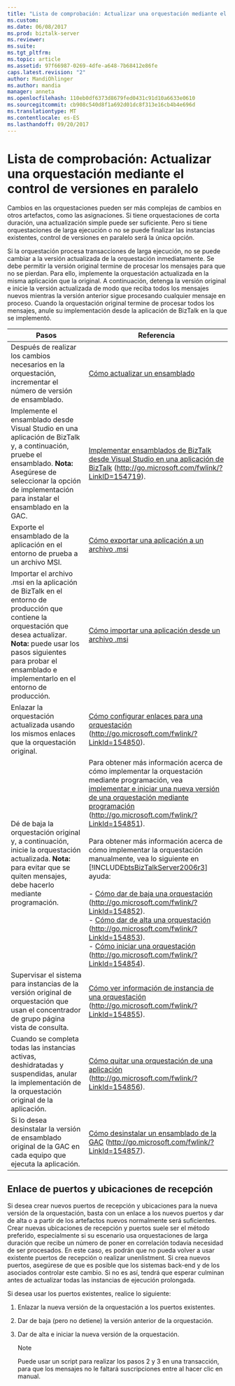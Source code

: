 ```yaml
---
title: "Lista de comprobación: Actualizar una orquestación mediante el control de versiones en paralelo | Documentos de Microsoft"
ms.custom: 
ms.date: 06/08/2017
ms.prod: biztalk-server
ms.reviewer: 
ms.suite: 
ms.tgt_pltfrm: 
ms.topic: article
ms.assetid: 97f66987-0269-4dfe-a648-7b68412e86fe
caps.latest.revision: "2"
author: MandiOhlinger
ms.author: mandia
manager: anneta
ms.openlocfilehash: 110eb0df6373d8679fed0431c91d10a6633e0610
ms.sourcegitcommit: cb908c540d8f1a692d01dc8f313e16cb4b4e696d
ms.translationtype: MT
ms.contentlocale: es-ES
ms.lasthandoff: 09/20/2017
---
```

# <a name="checklist-updating-an-orchestration-using-side-by-side-versioning"></a>Lista de comprobación: Actualizar una orquestación mediante el control de versiones en paralelo
Cambios en las orquestaciones pueden ser más complejas de cambios en otros artefactos, como las asignaciones. Si tiene orquestaciones de corta duración, una actualización simple puede ser suficiente. Pero si tiene orquestaciones de larga ejecución o no se puede finalizar las instancias existentes, control de versiones en paralelo será la única opción.  
  
 Si la orquestación procesa transacciones de larga ejecución, no se puede cambiar a la versión actualizada de la orquestación inmediatamente. Se debe permitir la versión original termine de procesar los mensajes para que no se pierdan. Para ello, implemente la orquestación actualizada en la misma aplicación que la original. A continuación, detenga la versión original e inicie la versión actualizada de modo que reciba todos los mensajes nuevos mientras la versión anterior sigue procesando cualquier mensaje en proceso. Cuando la orquestación original termine de procesar todos los mensajes, anule su implementación desde la aplicación de BizTalk en la que se implementó.  
  
|Pasos|Referencia|  
|-----------|---------------|  
|Después de realizar los cambios necesarios en la orquestación, incrementar el número de versión de ensamblado.|[Cómo actualizar un ensamblado](../technical-guides/how-to-update-an-assembly.md)|  
|Implemente el ensamblado desde Visual Studio en una aplicación de BizTalk y, a continuación, pruebe el ensamblado. **Nota:** Asegúrese de seleccionar la opción de implementación para instalar el ensamblado en la GAC.|[Implementar ensamblados de BizTalk desde Visual Studio en una aplicación de BizTalk](http://go.microsoft.com/fwlink/?LinkID=154719) (http://go.microsoft.com/fwlink/?LinkID=154719).|  
|Exporte el ensamblado de la aplicación en el entorno de prueba a un archivo MSI.|[Cómo exportar una aplicación a un archivo .msi](../technical-guides/how-to-export-an-application-to-an-msi-file.md)|  
|Importar el archivo .msi en la aplicación de BizTalk en el entorno de producción que contiene la orquestación que desea actualizar. **Nota:** puede usar los pasos siguientes para probar el ensamblado e implementarlo en el entorno de producción.|[Cómo importar una aplicación desde un archivo .msi](../technical-guides/how-to-import-an-application-from-an-msi-file.md)|  
|Enlazar la orquestación actualizada usando los mismos enlaces que la orquestación original.|[Cómo configurar enlaces para una orquestación](http://go.microsoft.com/fwlink/?LinkId=154850) (http://go.microsoft.com/fwlink/?LinkId=154850).|  
|Dé de baja la orquestación original y, a continuación, inicie la orquestación actualizada. **Nota:** para evitar que se quiten mensajes, debe hacerlo mediante programación.|Para obtener más información acerca de cómo implementar la orquestación mediante programación, vea [implementar e iniciar una nueva versión de una orquestación mediante programación](http://go.microsoft.com/fwlink/?LinkId=154851) (http://go.microsoft.com/fwlink/?LinkId=154851).<br /><br /> Para obtener más información acerca de cómo implementar la orquestación manualmente, vea lo siguiente en [!INCLUDE[btsBizTalkServer2006r3](../includes/btsbiztalkserver2006r3-md.md)] ayuda:<br /><br /> -   [Cómo dar de baja una orquestación](http://go.microsoft.com/fwlink/?LinkId=154852) (http://go.microsoft.com/fwlink/?LinkId=154852).<br />-   [Cómo dar de alta una orquestación](http://go.microsoft.com/fwlink/?LinkId=154853) (http://go.microsoft.com/fwlink/?LinkId=154853).<br />-   [Cómo iniciar una orquestación](http://go.microsoft.com/fwlink/?LinkId=154854) (http://go.microsoft.com/fwlink/?LinkId=154854).|  
|Supervisar el sistema para instancias de la versión original de orquestación que usan el concentrador de grupo página vista de consulta.|[Cómo ver información de instancia de una orquestación](http://go.microsoft.com/fwlink/?LinkId=154855) (http://go.microsoft.com/fwlink/?LinkId=154855).|  
|Cuando se completa todas las instancias activas, deshidratadas y suspendidas, anular la implementación de la orquestación original de la aplicación.|[Cómo quitar una orquestación de una aplicación](http://go.microsoft.com/fwlink/?LinkId=154856) (http://go.microsoft.com/fwlink/?LinkId=154856).|  
|Si lo desea desinstalar la versión de ensamblado original de la GAC en cada equipo que ejecuta la aplicación.|[Cómo desinstalar un ensamblado de la GAC](http://go.microsoft.com/fwlink/?LinkId=154857) (http://go.microsoft.com/fwlink/?LinkId=154857).|  
  
## <a name="binding-to-receive-ports-and-locations"></a>Enlace de puertos y ubicaciones de recepción  
 Si desea crear nuevos puertos de recepción y ubicaciones para la nueva versión de la orquestación, basta con un enlace a los nuevos puertos y dar de alta o a partir de los artefactos nuevos normalmente será suficientes. Crear nuevas ubicaciones de recepción y puertos suele ser el método preferido, especialmente si su escenario usa orquestaciones de larga duración que recibe un número de poner en correlación todavía necesidad de ser procesados. En este caso, es podrán que no pueda volver a usar existente puertos de recepción o realizar unenlistment. Si crea nuevos puertos, asegúrese de que es posible que los sistemas back-end y de los asociados controlar este cambio. Si no es así, tendrá que esperar culminan antes de actualizar todas las instancias de ejecución prolongada.  
  
 Si desea usar los puertos existentes, realice lo siguiente:  
  
1.  Enlazar la nueva versión de la orquestación a los puertos existentes.  
  
2.  Dar de baja (pero no detiene) la versión anterior de la orquestación.  
  
3.  Dar de alta e iniciar la nueva versión de la orquestación.  
  
    > [!NOTE]  
    >  Puede usar un script para realizar los pasos 2 y 3 en una transacción, para que los mensajes no le faltará suscripciones entre al hacer clic en manual.